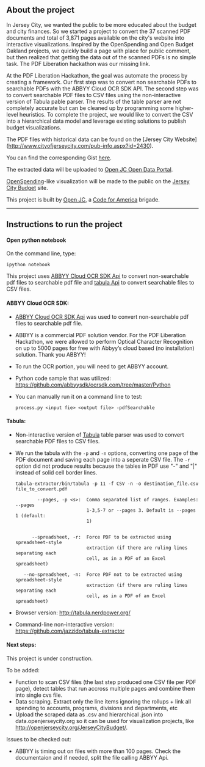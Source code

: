 ## About the project

In Jersey City, we wanted the public to be more educated about the budget and city finances. So we started a project to convert the 37 scanned PDF documents and total of 3,871 pages available on the city's website into interactive visualizations.  Inspired by the OpenSpending and Open Budget Oakland projects, we quickly build a page with place for public comment, but then realized that getting the data out of the scanned PDFs is no simple task.  The PDF Liberation hackathon was our missing link.

At the PDF Liberation Hackathon, the goal was automate the process by creating a framework.  Our first step was to convert non searchable PDFs to searchable PDFs with the ABBYY Cloud OCR SDK API.  The second step was to convert searchable PDF files to CSV files using the non-interactive version of Tabula pable parser.  The results of the table parser are not completely accurate but can be cleaned up by programming some higher-level heuristics.  To complete the project, we would like to convert the CSV into a hierarchical data model and leverage existing solutions to publish budget visualizations. 

The PDF files with historical data can be found on the [Jersey City Website] (http://www.cityofjerseycity.com/pub-info.aspx?id=2430).  

You can find the corresponding Gist [here](https://gist.github.com/adlukasiak/8500562).

The extracted data will be uploaded to [Open JC Open Data Portal](https://data.openjerseycity.org/dataset/jersey-city-2013-budget-adopted-spending).

[OpenSpending](https://openspending.org/)-like visualization will be made to the public on the [Jersey City Budget](http://openjerseycity.org/JerseyCityBudget/) site.

This project is built by [Open JC](http://openjerseycity.org/), a [Code for America](http://codeforamerica.org/) brigade.

---

## Instructions to run the project

#### Open python notebook

On the command line, type:

`ipython notebook`

This project uses [ABBYY Cloud OCR SDK Api](http://cloud.ocrsdk.com/Account/Welcome) to convert non-searchable pdf files to searchable pdf file and [tabula Api](https://source.opennews.org/en-US/articles/introducing-tabula/) to convert searchable files to CSV files.

#### ABBYY Cloud OCR SDK:

* [ABBYY Cloud OCR SDK Api](http://cloud.ocrsdk.com/Account/Welcome) was used to convert non-searchable pdf files to searchable pdf file.
* ABBYY is a commercial PDF solution vendor.  For the PDF Liberation Hackathon, we were allowed to perform Optical Character Recognition on up to 5000 pages for free with Abbyy’s cloud based (no installation) solution.  Thank you ABBYY!
* To run the OCR portion, you will need to get ABBYY account.
* Python code sample that was utilized: https://github.com/abbyysdk/ocrsdk.com/tree/master/Python
* You can manually run it on a command line to test:

	`process.py <input fie> <output file> -pdfSearchable`

#### Tabula:

* Non-interactive version of [Tabula](https://source.opennews.org/en-US/articles/introducing-tabula/) table parser was used to convert searchable PDF files to CSV files.
* We run the tabula with the `-p` and `-n` options, converting one page of the PDF document and saving each page into a seperate CSV file.  The `-r` option did not produce results because the tables in PDF use "-" and "|" instead of solid cell border lines.

	`tabula-extractor/bin/tabula -p 11 -f CSV -n -o destination_file.csv file_to_convert.pdf`
	
                                  
              --pages, -p <s>:  Comma separated list of ranges. Examples: --pages
                                1-3,5-7 or --pages 3. Default is --pages 1 (default:
                                1) 
                                
                                
            --spreadsheet, -r:  Force PDF to be extracted using spreadsheet-style
                                extraction (if there are ruling lines separating each
                                cell, as in a PDF of an Excel spreadsheet)
                                
         --no-spreadsheet, -n:  Force PDF not to be extracted using spreadsheet-style
                                extraction (if there are ruling lines separating each
                                cell, as in a PDF of an Excel spreadsheet)
                                 
                                 
* Browser version:  http://tabula.nerdpower.org/
* Command-line non-interactive version:  https://github.com/jazzido/tabula-extractor

#### Next steps:

This project is under construction.  

To be added:

* Function to scan CSV files (the last step produced one CSV file per PDF page), detect tables that run accross multiple pages and combine them into single cvs file.
* Data scraping.  Extract only the line items ignoring the rollups + link all spending to accounts, programs, divisions and departments, etc
* Upload the scraped data as .csv and hierarchical .json into data.openjerseycity.org so it can be used for visualization projects, like http://openjerseycity.org/JerseyCityBudget/.

Issues to be checked out:
* ABBYY is timing out on files with more than 100 pages.  Check the documentaion and if needed, split the file calling ABBYY Api.
